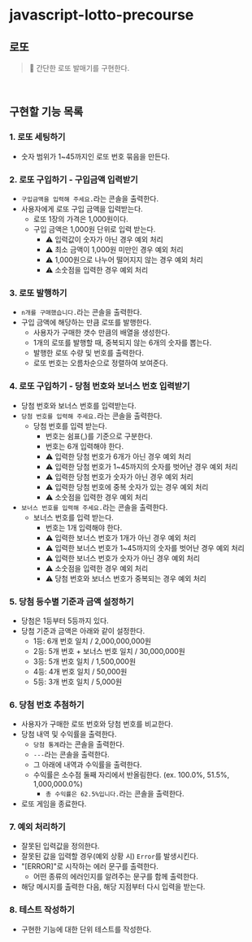 # javascript-lotto-precourse

## 로또 

> 🎯 간단한 로또 발매기를 구현한다.

<br/>

## 구현할 기능 목록

### 1. 로또 세팅하기

- 숫자 범위가 1~45까지인 로또 번호 묶음을 만든다.

### 2. 로또 구입하기 - 구입금액 입력받기

- `구입금액을 입력해 주세요.`라는 콘솔을 출력한다.
- 사용자에게 로또 구입 금액을 입력받는다.
  - 로또 1장의 가격은 1,000원이다.
  - 구입 금액은 1,000원 단위로 입력 받는다.
    - ⚠️ 입력값이 숫자가 아닌 경우 예외 처리
    - ⚠️ 최소 금액이 1,000원 미만인 경우 예외 처리
    - ⚠️ 1,000원으로 나누어 떨어지지 않는 경우 예외 처리
    - ⚠️ 소숫점을 입력한 경우 예외 처리 

### 3. 로또 발행하기

- `n개를 구매했습니다.`라는 콘솔을 출력한다.
- 구입 금액에 해당하는 만큼 로또를 발행한다.
  - 사용자가 구매한 갯수 만큼의 배열을 생성한다.
  - 1개의 로또를 발행할 때, 중복되지 않는 6개의 숫자를 뽑는다.
  - 발행한 로또 수량 및 번호를 출력한다.
  - 로또 번호는 오름차순으로 정렬하여 보여준다.

### 4. 로또 구입하기 - 당첨 번호와 보너스 번호 입력받기

- 당첨 번호와 보너스 번호를 입력받는다.
- `당첨 번호를 입력해 주세요.`라는 콘솔을 출력한다.
  - 당첨 번호를 입력 받는다.
    - 번호는 쉼표(,)를 기준으로 구분한다.
    - 번호는 6개 입력해야 한다.
    - ⚠️ 입력한 당첨 번호가 6개가 아닌 경우 예외 처리
    - ⚠️ 입력한 당첨 번호가 1~45까지의 숫자를 벗어난 경우 예외 처리
    - ⚠️ 입력한 당첨 번호가 숫자가 아닌 경우 예외 처리 
    - ⚠️ 입력한 당첨 번호에 중복 숫자가 있는 경우 예외 처리
    - ⚠️ 소숫점을 입력한 경우 예외 처리
- `보너스 번호를 입력해 주세요.`라는 콘솔을 출력한다.
  - 보너스 번호를 입력 받는다.
    - 번호는 1개 입력해야 한다.
    - ⚠️ 입력한 보너스 번호가 1개가 아닌 경우 예외 처리
    - ⚠️ 입력한 보너스 번호가 1~45까지의 숫자를 벗어난 경우 예외 처리
    - ⚠️ 입력한 보너스 번호가 숫자가 아닌 경우 예외 처리
    - ⚠️ 소숫점을 입력한 경우 예외 처리
    - ⚠️ 당첨 번호와 보너스 번호가 중복되는 경우 예외 처리

### 5. 당첨 등수별 기준과 금액 설정하기

- 당첨은 1등부터 5등까지 있다.
- 당첨 기준과 금액은 아래와 같이 설정한다.
  - 1등: 6개 번호 일치 / 2,000,000,000원
  - 2등: 5개 번호 + 보너스 번호 일치 / 30,000,000원
  - 3등: 5개 번호 일치 / 1,500,000원
  - 4등: 4개 번호 일치 / 50,000원
  - 5등: 3개 번호 일치 / 5,000원

### 6. 당첨 번호 추첨하기

- 사용자가 구매한 로또 번호와 당첨 번호를 비교한다.
- 당첨 내역 및 수익률을 출력한다.
  - `당첨 통계`라는 콘솔을 출력한다.
  - `---`라는 콘솔을 출력한다.
  - 그 아래에 내역과 수익률을 출력한다.
  - 수익률은 소수점 둘째 자리에서 반올림한다. (ex. 100.0%, 51.5%, 1,000,000.0%)
    - `총 수익률은 62.5%입니다.`라는 콘솔을 출력한다.
- 로또 게임을 종료한다.

### 7. 예외 처리하기

- 잘못된 입력값을 정의한다.
- 잘못된 값을 입력할 경우(예외 상황 시) `Error`를 발생시킨다.
- "[ERROR]"로 시작하는 에러 문구를 출력한다.
  - 어떤 종류의 에러인지를 알려주는 문구를 함께 출력한다.
- 해당 메시지를 출력한 다음, 해당 지점부터 다시 입력을 받는다.

### 8. 테스트 작성하기

- 구현한 기능에 대한 단위 테스트를 작성한다.

<br/>
